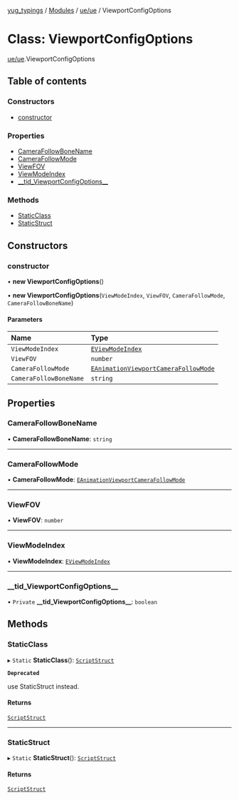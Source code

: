 [yug_typings](../README.md) / [Modules](../modules.md) / [ue/ue](../modules/ue_ue.md) / ViewportConfigOptions

# Class: ViewportConfigOptions

[ue/ue](../modules/ue_ue.md).ViewportConfigOptions

## Table of contents

### Constructors

- [constructor](ue_ue.ViewportConfigOptions.md#constructor)

### Properties

- [CameraFollowBoneName](ue_ue.ViewportConfigOptions.md#camerafollowbonename)
- [CameraFollowMode](ue_ue.ViewportConfigOptions.md#camerafollowmode)
- [ViewFOV](ue_ue.ViewportConfigOptions.md#viewfov)
- [ViewModeIndex](ue_ue.ViewportConfigOptions.md#viewmodeindex)
- [\_\_tid\_ViewportConfigOptions\_\_](ue_ue.ViewportConfigOptions.md#__tid_viewportconfigoptions__)

### Methods

- [StaticClass](ue_ue.ViewportConfigOptions.md#staticclass)
- [StaticStruct](ue_ue.ViewportConfigOptions.md#staticstruct)

## Constructors

### constructor

• **new ViewportConfigOptions**()

• **new ViewportConfigOptions**(`ViewModeIndex`, `ViewFOV`, `CameraFollowMode`, `CameraFollowBoneName`)

#### Parameters

| Name | Type |
| :------ | :------ |
| `ViewModeIndex` | [`EViewModeIndex`](../enums/ue_ue.EViewModeIndex.md) |
| `ViewFOV` | `number` |
| `CameraFollowMode` | [`EAnimationViewportCameraFollowMode`](../enums/ue_ue.EAnimationViewportCameraFollowMode.md) |
| `CameraFollowBoneName` | `string` |

## Properties

### CameraFollowBoneName

• **CameraFollowBoneName**: `string`

___

### CameraFollowMode

• **CameraFollowMode**: [`EAnimationViewportCameraFollowMode`](../enums/ue_ue.EAnimationViewportCameraFollowMode.md)

___

### ViewFOV

• **ViewFOV**: `number`

___

### ViewModeIndex

• **ViewModeIndex**: [`EViewModeIndex`](../enums/ue_ue.EViewModeIndex.md)

___

### \_\_tid\_ViewportConfigOptions\_\_

• `Private` **\_\_tid\_ViewportConfigOptions\_\_**: `boolean`

## Methods

### StaticClass

▸ `Static` **StaticClass**(): [`ScriptStruct`](ue_ue.ScriptStruct.md)

**`Deprecated`**

use StaticStruct instead.

#### Returns

[`ScriptStruct`](ue_ue.ScriptStruct.md)

___

### StaticStruct

▸ `Static` **StaticStruct**(): [`ScriptStruct`](ue_ue.ScriptStruct.md)

#### Returns

[`ScriptStruct`](ue_ue.ScriptStruct.md)
